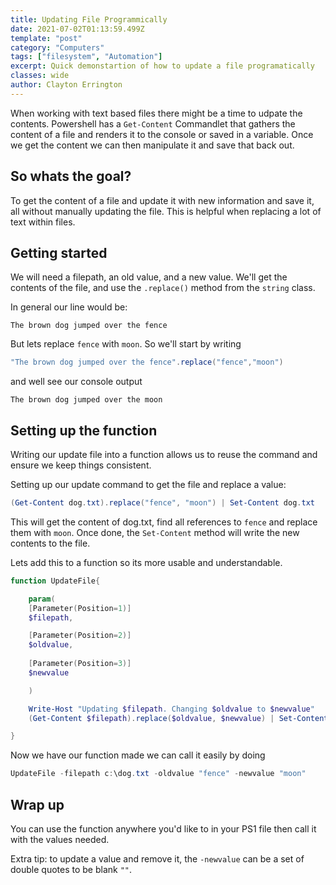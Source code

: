 ```yaml
---
title: Updating File Programmically
date: 2021-07-02T01:13:59.499Z
template: "post"
category: "Computers"
tags: ["filesystem", "Automation"]
excerpt: Quick demonstartion of how to update a file programatically
classes: wide
author: Clayton Errington
---
```


When working with text based files there might be a time to udpate the contents. Powershell has a `Get-Content` Commandlet that gathers the content of a file and renders it to the console or saved in a variable. Once we get the content we can then manipulate it and save that back out. 

## So whats the goal? 

To get the content of a file and update it with new information and save it, all without manually updating the file. This is helpful when replacing a lot of text within files. 

## Getting started

We will need a filepath, an old value, and a new value. We'll get the contents of the file, and use the `.replace()` method from the `string` class. 

In general our line would be:

```text
The brown dog jumped over the fence
```

But lets replace `fence` with `moon`. So we'll start by writing

```powershell
"The brown dog jumped over the fence".replace("fence","moon")
```

and well see our console output 

```text
The brown dog jumped over the moon
```

## Setting up the function

Writing our update file into a function allows us to reuse the command and ensure we keep things consistent. 

Setting up our update command to get the file and replace a value: 

```powershell
(Get-Content dog.txt).replace("fence", "moon") | Set-Content dog.txt
```

This will get the content of dog.txt, find all references to `fence` and replace them with `moon`. Once done, the `Set-Content` method will write the new contents to the file. 

Lets add this to a function so its more usable and understandable. 

```powershell
function UpdateFile{

    param(
    [Parameter(Position=1)]
    $filepath, 

    [Parameter(Position=2)]
    $oldvalue,
        
    [Parameter(Position=3)]
    $newvalue 

    )

    Write-Host "Updating $filepath. Changing $oldvalue to $newvalue"
    (Get-Content $filepath).replace($oldvalue, $newvalue) | Set-Content $filepath

}
```

Now we have our function made we can call it easily by doing

```powershell
UpdateFile -filepath c:\dog.txt -oldvalue "fence" -newvalue "moon"
```

## Wrap up

You can use the function anywhere you'd like to in your PS1 file then call it with the values needed. 

Extra tip: to update a value and remove it, the `-newvalue` can be a set of double quotes to be blank `""`.
